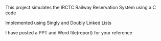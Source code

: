 This project simulates the IRCTC Railway Reservation System using a C code

Implemented using Singly and Doubly Linked Lists

I have posted a PPT and Word file(report) for your reference
